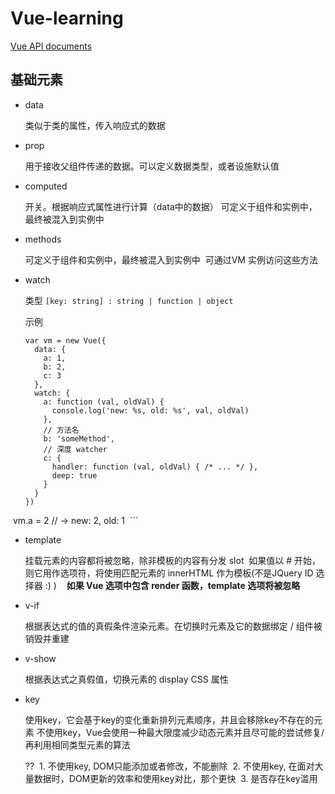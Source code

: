 # Vue-learning

[Vue API documents](https://cn.vuejs.org/v2/api/#Vue-nextTick)

## 基础元素

* data

  类似于类的属性，传入响应式的数据
  
* prop

  用于接收父组件传递的数据。可以定义数据类型，或者设施默认值
  
* computed

  开关。根据响应式属性进行计算（data中的数据）
  可定义于组件和实例中，最终被混入到实例中
  
* methods

  可定义于组件和实例中，最终被混入到实例中
  可通过VM 实例访问这些方法

* watch
  
  类型 ` [key: string] : string | function | object `
  
  示例
  
  ```
  var vm = new Vue({
    data: {
      a: 1,
      b: 2,
      c: 3
    },
    watch: {
      a: function (val, oldVal) {
        console.log('new: %s, old: %s', val, oldVal)
      },
      // 方法名
      b: 'someMethod',
      // 深度 watcher
      c: {
        handler: function (val, oldVal) { /* ... */ },
        deep: true
      }
    }
  })
  vm.a = 2 // -> new: 2, old: 1
  ```
  
* template

  挂载元素的内容都将被忽略，除非模板的内容有分发 slot
  如果值以 # 开始，则它用作选项符，将使用匹配元素的 innerHTML 作为模板(不是JQuery ID 选择器 :) )  
  **如果 Vue 选项中包含 render 函数，template 选项将被忽略**

* v-if

  根据表达式的值的真假条件渲染元素。在切换时元素及它的数据绑定 / 组件被销毁并重建
  
* v-show

  根据表达式之真假值，切换元素的 display CSS 属性
  
* key

  使用key，它会基于key的变化重新排列元素顺序，并且会移除key不存在的元素
  不使用key，Vue会使用一种最大限度减少动态元素并且尽可能的尝试修复/再利用相同类型元素的算法
  
  ??
  1. 不使用key, DOM只能添加或者修改，不能删除
  2. 不使用key, 在面对大量数据时，DOM更新的效率和使用key对比，那个更快
  3. 是否存在key滥用


